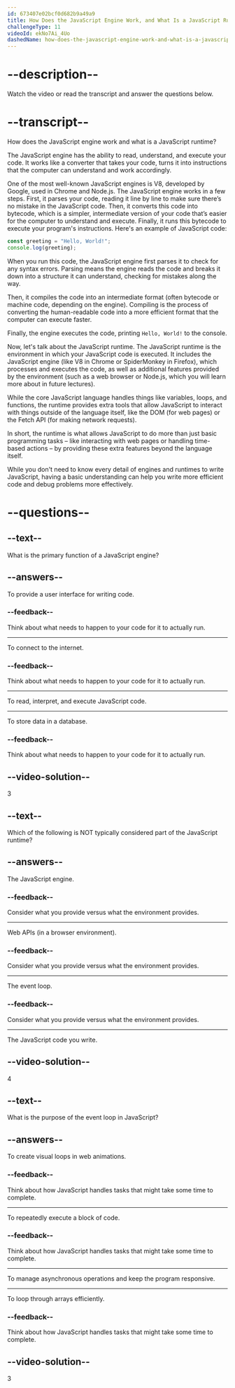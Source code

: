 ```yaml
---
id: 673407e02bcf0d682b9a49a9
title: How Does the JavaScript Engine Work, and What Is a JavaScript Runtime?
challengeType: 11
videoId: ekNo7Ai_4Uo
dashedName: how-does-the-javascript-engine-work-and-what-is-a-javascript-runtime
---
```


# --description--

Watch the video or read the transcript and answer the questions below.

# --transcript--

How does the JavaScript engine work and what is a JavaScript runtime?

The JavaScript engine has the ability to read, understand, and execute your code. It works like a converter that takes your code, turns it into instructions that the computer can understand and work accordingly.

One of the most well-known JavaScript engines is V8, developed by Google, used in Chrome and Node.js. The JavaScript engine works in a few steps. First, it parses your code, reading it line by line to make sure there’s no mistake in the JavaScript code. Then, it converts this code into bytecode, which is a simpler, intermediate version of your code that’s easier for the computer to understand and execute. Finally, it runs this bytecode to execute your program's instructions. Here's an example of JavaScript code:

```js
const greeting = "Hello, World!";
console.log(greeting);
```

When you run this code, the JavaScript engine first parses it to check for any syntax errors. Parsing means the engine reads the code and breaks it down into a structure it can understand, checking for mistakes along the way.

Then, it compiles the code into an intermediate format (often bytecode or machine code, depending on the engine). Compiling is the process of converting the human-readable code into a more efficient format that the computer can execute faster.

Finally, the engine executes the code, printing `Hello, World!` to the console.

Now, let's talk about the JavaScript runtime. The JavaScript runtime is the environment in which your JavaScript code is executed. It includes the JavaScript engine (like V8 in Chrome or SpiderMonkey in Firefox), which processes and executes the code, as well as additional features provided by the environment (such as a web browser or Node.js, which you will learn more about in future lectures).

While the core JavaScript language handles things like variables, loops, and functions, the runtime provides extra tools that allow JavaScript to interact with things outside of the language itself, like the DOM (for web pages) or the Fetch API (for making network requests).

In short, the runtime is what allows JavaScript to do more than just basic programming tasks – like interacting with web pages or handling time-based actions – by providing these extra features beyond the language itself.

While you don't need to know every detail of engines and runtimes to write JavaScript, having a basic understanding can help you write more efficient code and debug problems more effectively.

# --questions--

## --text--

What is the primary function of a JavaScript engine?

## --answers--

To provide a user interface for writing code.

### --feedback--

Think about what needs to happen to your code for it to actually run.

---

To connect to the internet.

### --feedback--

Think about what needs to happen to your code for it to actually run.

---

To read, interpret, and execute JavaScript code.

---

To store data in a database.

### --feedback--

Think about what needs to happen to your code for it to actually run.

## --video-solution--

3

## --text--

Which of the following is NOT typically considered part of the JavaScript runtime?

## --answers--

The JavaScript engine.

### --feedback--

Consider what you provide versus what the environment provides.

---

Web APIs (in a browser environment).

### --feedback--

Consider what you provide versus what the environment provides.

---

The event loop.

### --feedback--

Consider what you provide versus what the environment provides.

---

The JavaScript code you write.

## --video-solution--

4

## --text--

What is the purpose of the event loop in JavaScript?

## --answers--

To create visual loops in web animations.

### --feedback--

Think about how JavaScript handles tasks that might take some time to complete.

---

To repeatedly execute a block of code.

### --feedback--

Think about how JavaScript handles tasks that might take some time to complete.

---

To manage asynchronous operations and keep the program responsive.

---

To loop through arrays efficiently.

### --feedback--

Think about how JavaScript handles tasks that might take some time to complete.

## --video-solution--

3
